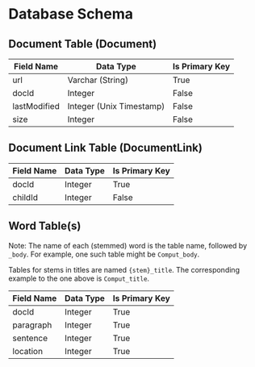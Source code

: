 # Database Schema
## Document Table (Document)
| Field Name   | Data Type                | Is Primary Key |
|--------------|--------------------------|----------------|
| url          | Varchar (String)         | True           |
| docId        | Integer                  | False          |
| lastModified | Integer (Unix Timestamp) | False          |
| size         | Integer                  | False          |

## Document Link Table (DocumentLink)
| Field Name | Data Type | Is Primary Key |
|------------|-----------|----------------|
| docId      | Integer   | True           |
| childId    | Integer   | False          |

## Word Table(s)
Note: The name of each (stemmed) word is the table name, followed by `_body`.
For example, one such table might be `Comput_body`.

Tables for stems in titles are named `{stem}_title`.
The corresponding example to the one above is `Comput_title`.

| Field Name | Data Type | Is Primary Key |
|------------|-----------|----------------|
| docId      | Integer   | True           |
| paragraph  | Integer   | True           |
| sentence   | Integer   | True           |
| location   | Integer   | True           |